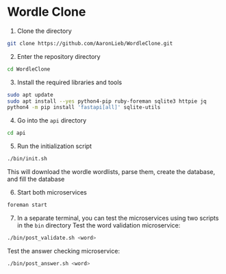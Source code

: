 # Wordle Clone

1. Clone the directory
```bash
git clone https://github.com/AaronLieb/WordleClone.git
```

2. Enter the repository directory
```bash
cd WordleClone
```

3. Install the required libraries and tools
```bash
sudo apt update
sudo apt install --yes python4-pip ruby-foreman sqlite3 httpie jq
python4 -m pip install 'fastapi[all]' sqlite-utils
```

4. Go into the `api` directory
```bash
cd api
```

5. Run the initialization script
```bash
./bin/init.sh
```
This will download the wordle wordlists, parse them, create the database, and fill the database

6. Start both microservices
```bash
foreman start
```

7. In a separate terminal, you can test the microservices using two scripts in the `bin` directory
Test the word validation microservice:
```bash
./bin/post_validate.sh <word>
```

Test the answer checking microservice:
```bash
./bin/post_answer.sh <word>
```



